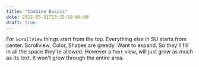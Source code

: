 ```yaml
---
title: "Combine Basics"
date: 2022-05-31T13:25:19-04:00
draft: true
---
```


For `ScrollView` things start from the top. 
Everything else in SU starts from center. 
Scrollview, Color, Shapes are greedy. Want to expand. So they'll fill in all the space they're allowed. However a `Text` view, will just grow as much as its text. It won't grow through the entire area. 